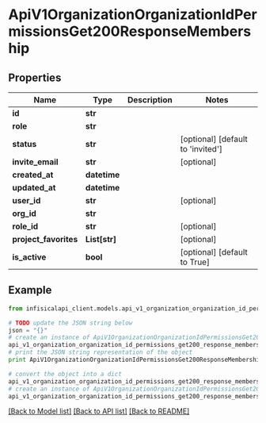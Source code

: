 # ApiV1OrganizationOrganizationIdPermissionsGet200ResponseMembership


## Properties
Name | Type | Description | Notes
------------ | ------------- | ------------- | -------------
**id** | **str** |  | 
**role** | **str** |  | 
**status** | **str** |  | [optional] [default to 'invited']
**invite_email** | **str** |  | [optional] 
**created_at** | **datetime** |  | 
**updated_at** | **datetime** |  | 
**user_id** | **str** |  | [optional] 
**org_id** | **str** |  | 
**role_id** | **str** |  | [optional] 
**project_favorites** | **List[str]** |  | [optional] 
**is_active** | **bool** |  | [optional] [default to True]

## Example

```python
from infisicalapi_client.models.api_v1_organization_organization_id_permissions_get200_response_membership import ApiV1OrganizationOrganizationIdPermissionsGet200ResponseMembership

# TODO update the JSON string below
json = "{}"
# create an instance of ApiV1OrganizationOrganizationIdPermissionsGet200ResponseMembership from a JSON string
api_v1_organization_organization_id_permissions_get200_response_membership_instance = ApiV1OrganizationOrganizationIdPermissionsGet200ResponseMembership.from_json(json)
# print the JSON string representation of the object
print ApiV1OrganizationOrganizationIdPermissionsGet200ResponseMembership.to_json()

# convert the object into a dict
api_v1_organization_organization_id_permissions_get200_response_membership_dict = api_v1_organization_organization_id_permissions_get200_response_membership_instance.to_dict()
# create an instance of ApiV1OrganizationOrganizationIdPermissionsGet200ResponseMembership from a dict
api_v1_organization_organization_id_permissions_get200_response_membership_from_dict = ApiV1OrganizationOrganizationIdPermissionsGet200ResponseMembership.from_dict(api_v1_organization_organization_id_permissions_get200_response_membership_dict)
```
[[Back to Model list]](../README.md#documentation-for-models) [[Back to API list]](../README.md#documentation-for-api-endpoints) [[Back to README]](../README.md)


